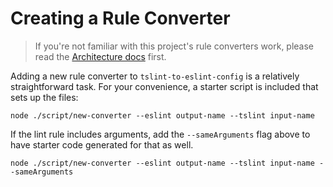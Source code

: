 # Creating a Rule Converter

> If you're not familiar with this project's rule converters work, please read the [Architecture docs](./Architecture/README.md) first.

Adding a new rule converter to `tslint-to-eslint-config` is a relatively straightforward task.
For your convenience, a starter script is included that sets up the files:

```shell
node ./script/new-converter --eslint output-name --tslint input-name
```

If the lint rule includes arguments, add the `--sameArguments` flag above to have starter code generated for that as well.

```shell
node ./script/new-converter --eslint output-name --tslint input-name --sameArguments
```
